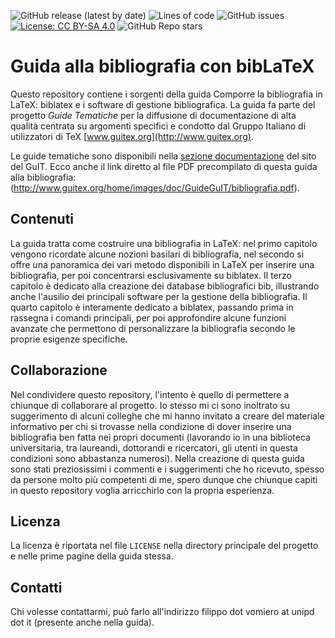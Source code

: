 ![GitHub release (latest by date)](https://img.shields.io/github/v/release/GuITeX/biblio?label=current%20version)
![Lines of code](https://img.shields.io/tokei/lines/github/GuITeX/biblio)
![GitHub issues](https://img.shields.io/github/issues/GuITeX/biblio)
[![License: CC BY-SA 4.0](https://img.shields.io/badge/License-CC%20BY--SA%204.0-lightgrey.svg)](http://creativecommons.org/licenses/by-sa/4.0/)
![GitHub Repo stars](https://img.shields.io/github/stars/GuITeX/biblio?style=social)

Guida alla bibliografia con bibLaTeX
====================================

Questo repository contiene i sorgenti della guida Comporre la bibliografia in LaTeX: biblatex e i software di gestione bibliografica. La guida fa parte del progetto *Guide Tematiche* per la diffusione di documentazione di alta qualità centrata su argomenti specifici e condotto dal Gruppo Italiano di utilizzatori di TeX
[www.guitex.org](http://www.guitex.org).

Le guide tematiche sono disponibili nella [sezione documentazione](https://www.guitex.org/home/it/documentazione) del sito del GuIT.
Ecco anche il link diretto al file PDF precompilato di questa guida alla bibliografia: (http://www.guitex.org/home/images/doc/GuideGuIT/bibliografia.pdf).

Contenuti
---------

La guida tratta come costruire una bibliografia in LaTeX: nel primo capitolo vengono ricordate alcune nozioni basilari di bibliografia, nel secondo si offre una panoramica dei vari metodo disponibili in LaTeX per inserire una bibliografia, per poi concentrarsi esclusivamente su biblatex. Il terzo capitolo è dedicato alla creazione dei database bibliografici bib, illustrando anche l'ausilio dei principali software per la gestione della bibliografia. Il quarto capitolo è interamente dedicato a biblatex, passando prima in rassegna i comandi principali, per poi approfondire alcune funzioni avanzate che permettono di personalizzare la bibliografia secondo le proprie esigenze specifiche.

Collaborazione
--------------

Nel condividere questo repository, l'intento è quello di permettere a chiunque di collaborare al progetto. Io stesso mi ci sono inoltrato su suggerimento di alcuni colleghe che mi hanno invitato a creare del materiale informativo per chi si trovasse nella condizione di dover inserire una bibliografia ben fatta nei propri documenti (lavorando io in una biblioteca universitaria, tra laureandi, dottorandi e ricercatori, gli utenti in questa condizioni sono abbastanza numerosi).
Nella creazione di questa guida sono stati preziosissimi i commenti e i suggerimenti che ho ricevuto, spesso da persone molto più competenti di me, spero dunque che chiunque capiti in questo repository voglia arricchirlo con la propria esperienza.

Licenza
-------

La licenza è riportata nel file `LICENSE` nella directory principale del
progetto e nelle prime pagine della guida stessa.

Contatti
--------

Chi volesse contattarmi, può farlo all'indirizzo filippo dot vomiero at unipd dot it (presente anche nella guida).


